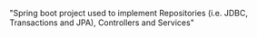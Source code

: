 "Spring boot project used to implement Repositories (i.e. JDBC, Transactions and JPA), Controllers and Services"